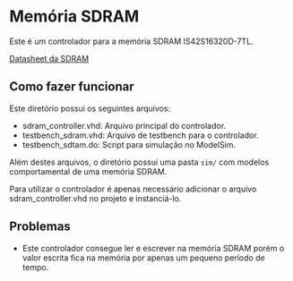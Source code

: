 # Memória SDRAM

Este é um controlador para a memória SDRAM IS42S16320D-7TL.

[Datasheet da SDRAM](http://www.issi.com/WW/pdf/42-45R-S_86400D-16320D-32160D.pdf)

## Como fazer funcionar

Este diretório possui os seguintes arquivos:
* sdram_controller.vhd: Arquivo principal do controlador.
* testbench_sdram.vhd: Arquivo de testbench para o controlador.
* testbench_sdtam.do: Script para simulação no ModelSim.
  
Além destes arquivos, o diretório possui uma pasta `sim/` com modelos comportamental de uma memória SDRAM.

Para utilizar o controlador é apenas necessário adicionar o arquivo sdram_controller.vhd no projeto e instanciá-lo.

## Problemas

* Este controlador consegue ler e escrever na memória SDRAM porém o valor escrita fica na memória por apenas um pequeno período de tempo.